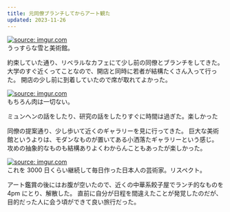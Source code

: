 ```yaml
---
title: 元同僚ブランチしてからアート観た
updated: 2023-11-26
---
```


<a href="https://imgur.com/flGJtkz"><img src="https://i.imgur.com/flGJtkz.jpg" title="source: imgur.com" /></a>  
うっすらな雪と美術館。

約束していた通り、リベラルなカフェにて少し前の同僚とブランチをしてきた。
大学のすぐ近くってことなので、開店と同時に若者が結構たくさん入って行った。
開店の少し前に到着していたので席が取れてよかった。

<a href="https://imgur.com/JTnBbUO"><img src="https://i.imgur.com/JTnBbUO.jpg" title="source: imgur.com" /></a>  
もちろん肉は一切ない。

ミュンヘンの話をしたり、研究の話をしたりすぐに時間は過ぎた。楽しかった

同僚の提案通り、少し歩いて近くのギャラリーを見に行ってきた。
巨大な美術館というよりは、モダンなものが置いてある小洒落たギャラリーという感じ。
攻めの抽象的なものも結構ありよくわからんこともあったが楽しかった。

<a href="https://imgur.com/88Fe2Ar"><img src="https://i.imgur.com/88Fe2Ar.jpg" title="source: imgur.com" /></a>  
これを 3000 日くらい継続して毎日作った日本人の芸術家。リスペクト。

アート鑑賞の後にはお腹が空いたので、近くの中華系餃子屋でランチ的なものを 4pm にとり、解散した。
直前に自分が日程を間違えたことが発覚したのだが、目的だった人に会う頃ができて良い旅行だった。
